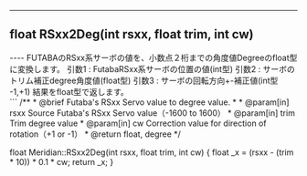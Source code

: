----  
<h2><b>float RSxx2Deg(int rsxx, float trim, int cw)</b></h2>
----  
FUTABAのRSxx系サーボの値を、小数点２桁までの角度値Degreeのfloat型に変換します。  
引数1 : FutabaRSxx系サーボの位置の値(int型)  
引数2 : サーボのトリム補正degree角度値(float型)  
引数3 : サーボの回転方向+-補正値(int型 -1,+1)   
結果をfloat型で返します。  
  
<br>  
```  
/**
 * @brief Futaba's RSxx Servo value to degree value.
 *
 * @param[in] rsxx Source Futaba's RSxx Servo value（-1600 to 1600）
 * @param[in] trim Trim degree value
 * @param[in] cw Correction value for direction of rotation（+1 or -1）
 * @return float, degree
 */
  
float Meridian::RSxx2Deg(int rsxx, float trim, int cw)
{
    float _x = (rsxx - (trim * 10)) * 0.1 * cw;
    return _x;
}
```